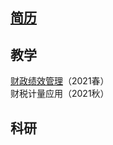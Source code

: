 ## [简历](https://bingyenufe.github.io/CV/)  
  
## 教学  
[财政绩效管理](https://bingyenufe.github.io/perf_budget_2021/)（2021春）  
财税计量应用（2021秋）  
  
## 科研
